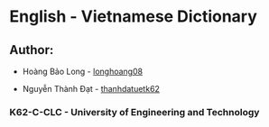 # English - Vietnamese Dictionary 

## Author: 
- Hoàng Bảo Long - [longhoang08](https://www.facebook.com/longhoang08)

- Nguyễn Thành Đạt - [thanhdatuetk62](https://www.facebook.com/profile.php?id=100004923245703)

### K62-C-CLC - University of Engineering and Technology
